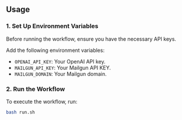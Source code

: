 ## Usage

### 1. **Set Up Environment Variables**
Before running the workflow, ensure you have the necessary API keys.

Add the following environment variables:
   - `OPENAI_API_KEY`: Your OpenAI API key.
   - `MAILGUN_API_KEY`: Your Mailgun API KEY.
   - `MAILGUN_DOMAIN`: Your Mailgun domain.

### 2. **Run the Workflow**

To execute the workflow, run:

```bash
bash run.sh
```
